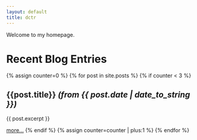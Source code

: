 ```yaml
---
layout: default
title: dctr
---
```

Welcome to my homepage.

# Recent Blog Entries

{% assign counter=0 %}
{% for post in site.posts %}
{% if counter < 3 %}
## {{post.title}} *(from {{ post.date | date_to_string  }})*

{{ post.excerpt }}

[more...]({{post.url}} "Show complete post")
{% endif %}
{% assign counter=counter | plus:1 %}
{% endfor %}